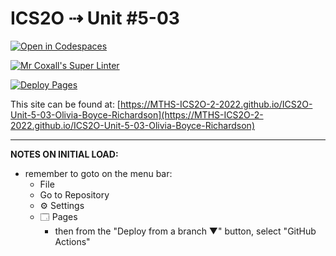 # ICS2O ⇢ Unit #5-03

[![Open in Codespaces](https://classroom.github.com/assets/launch-codespace-7f7980b617ed060a017424585567c406b6ee15c891e84e1186181d67ecf80aa0.svg)](https://classroom.github.com/open-in-codespaces?assignment_repo_id=11181942)

[![Mr Coxall's Super Linter](https://github.com/MTHS-ICS2O-2-2022/ICS2O-Unit-5-03-Olivia-Boyce-Richardson/workflows/Mr%20Coxall's%20Super%20Linter/badge.svg)](https://github.com/MTHS-ICS2O-2-2022/ICS2O-Unit-5-03-Olivia-Boyce-Richardson/actions)

[![Deploy Pages](https://github.com/MTHS-ICS2O-2-2022/ICS2O-Unit-5-03-Olivia-Boyce-Richardson/workflows/Deploy%20Pages/badge.svg)](https://github.com/MTHS-ICS2O-2-2022/ICS2O-Unit-5-03-Olivia-Boyce-Richardson/actions)

This site can be found at: [https://MTHS-ICS2O-2-2022.github.io/ICS2O-Unit-5-03-Olivia-Boyce-Richardson](https://MTHS-ICS2O-2-2022.github.io/ICS2O-Unit-5-03-Olivia-Boyce-Richardson)

---

**NOTES ON INITIAL LOAD:**
- remember to goto on the menu bar:
  - File
  - Go to Repository
  - ⚙ Settings
  - 🗔 Pages
    - then from the "Deploy from a branch ▼" button, select "GitHub Actions"
